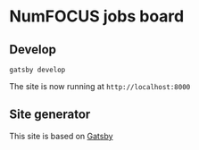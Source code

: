 # NumFOCUS jobs board

## Develop

```shell
gatsby develop
```
The site is now running at `http://localhost:8000`

## Site generator

This site is based on [Gatsby](https://gatsbyjs.com)
